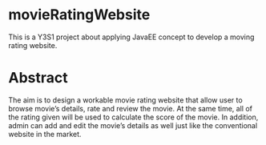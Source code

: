 # movieRatingWebsite
This is a Y3S1 project about applying JavaEE concept to develop a moving rating website.

# Abstract
The aim is to design a workable movie rating website that allow user to browse movie’s details, rate and review the movie. At the same time, all of the rating given will be used to calculate the score of the movie. In addition, admin can add and edit the movie’s details as well just like the conventional website in the market.

